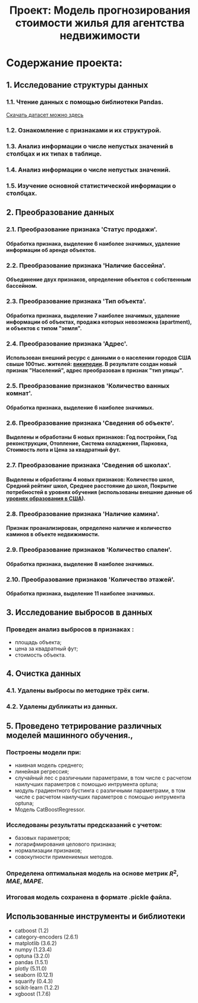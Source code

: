 # <center> Проект: Модель прогнозирования стоимости жилья для агентства недвижимости </center>

# Содержание проекта:

## 1. Исследование структуры данных
### 1.1. Чтение данных с помощью библиотеки Pandas.
[Скачать датасет можно здесь](https://drive.google.com/file/d/11-ZNNIdcQ7TbT8Y0nsQ3Q0eiYQP__NIW/view)
### 1.2. Ознакомление с признаками и их структурой.
### 1.3. Анализ информации о числе непустых значений в столбцах и их типах в таблице.
### 1.4. Анализ информации о числе непустых значений.
### 1.5. Изучение основной статистической информации о столбцах.

## 2. Преобразование данных
### 2.1. Преобразование признака 'Статус продажи'.
#### Обработка признака, выделение 6 наиболее значимых, удаление информации об аренде объектов.

### 2.2. Преобразование признака 'Наличие бассейна'.
#### Объединение двух признаков, определение объектов с собственным бассейном.

### 2.3. Преобразование признака 'Тип объекта'.
#### Обработка признака, выделение 7 наиболее значимых, удаление информации об объектах, продажа которых невозможна (apartment), и объектов с типом "земля".

### 2.4. Преобразование признака 'Адрес'.
#### Использован внешний ресурс с данными о о населении городов США свыше 100тыс. жителей: [википедии](https://ru.wikipedia.org/wiki/%D0%A1%D0%BF%D0%B8%D1%81%D0%BE%D0%BA_%D0%B3%D0%BE%D1%80%D0%BE%D0%B4%D0%BE%D0%B2_%D0%A1%D0%A8%D0%90_%D1%81_%D0%BD%D0%B0%D1%81%D0%B5%D0%BB%D0%B5%D0%BD%D0%B8%D0%B5%D0%BC_%D0%B1%D0%BE%D0%BB%D0%B5%D0%B5_100_%D1%82%D1%8B%D1%81%D1%8F%D1%87_%D0%B6%D0%B8%D1%82%D0%B5%D0%BB%D0%B5%D0%B9). В результате создан новый признак "Населений", адрес преобразован в признак "тип улицы".

### 2.5. Преобразование признаков 'Количество ванных комнат'.
#### Обработка признака, выделение 6 наиболее значимых.

### 2.6. Преобразование признака 'Сведения об объекте'.
#### Выделены и обработаны 6 новых признаков: Год постройки, Год реконструкции, Отопление, Система охладжения, Парковка, Стоимость лота и Цена за квадратный фут.

### 2.7. Преобразование признака 'Сведения об школах'.
#### Выделены и обработаны 4 новых признаков: Количество школ, Средний рейтинг школ, Среднее расстояние до школ, Покрытие потребностей в уровнях обучения (использованы внешние данные об [уровнях образования в США](https://www.unipage.net/ru/schools_usa)).

### 2.8. Преобразование признака 'Наличие камина'.
#### Признак проанализирован, определено наличие и количество каминов в объекте недвижимости.

### 2.9. Преобразование признаков 'Количество спален'.
#### Обработка признака, выделение 8 наиболее значимых.

### 2.10. Преобразование признаков 'Количество этажей'.
#### Обработка признака, выделение 11 наиболее значимых.

## 3. Исследование выбросов в данных

### Проведен анализ выбросов в признаках :
* площадь объекта;
* цена за квадратный фут;
* стоимость объекта.

## 4. Очистка данных

### 4.1. Удалены выбросы по методике трёх сигм.

### 4.2. Удалены дубликаты из данных.

## 5. Проведено тетрирование различных моделей машинного обучения.,
### Построены модели при:
* наивная модель среднего;
* линейная регрессия;
* случайный лес с различными параметрами, в том числе с расчетом наилучших параметров с помощью интрумента optuna;
* модуль градиентного бустинга с различными параметрами, в том числе с расчетом наилучших параметров с помощью интрумента optuna;
* Модель CatBoostRegressor.
### Исследованы результаты предсказаний с учетом:
* базовых параметров;
* логарифмирования целового признака;
* нормализации признаков;
* совокупности примениемых методов.
### Определена оптимальная модель на основе метрик $R^2$, $MAE$, $MAPE$.

### Итоговая модель сохранена в формате .pickle файла.

## Использованные инструменты и библиотеки
* catboost (1.2)
* category-encoders (2.6.1)
* matplotlib (3.6.2)
* numpy (1.23.4)
* optuna (3.2.0)
* pandas (1.5.1)
* plotly (5.11.0)
* seaborn (0.12.1)
* squarify (0.4.3)
* scikit-learn (1.2.2)
* xgboost (1.7.6)



